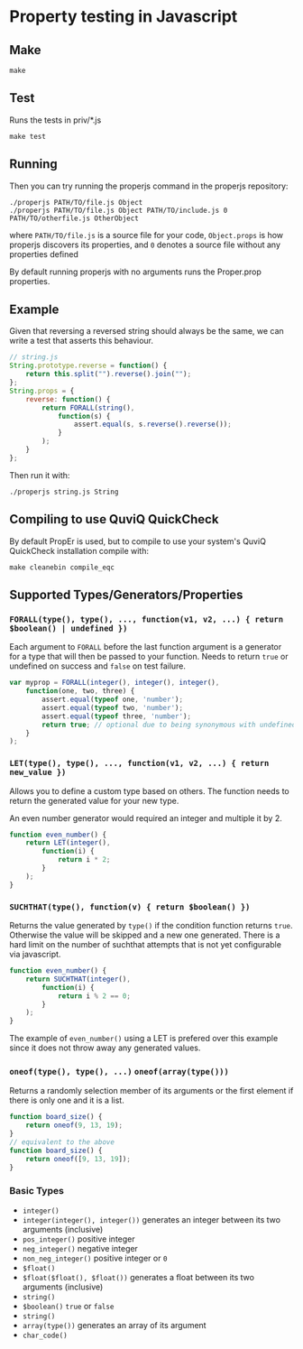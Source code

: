 # Property testing in Javascript

## Make

    make

## Test

Runs the tests in priv/*.js

    make test

## Running

Then you can try running the properjs command in the properjs repository:

    ./properjs PATH/TO/file.js Object
    ./properjs PATH/TO/file.js Object PATH/TO/include.js 0 PATH/TO/otherfile.js OtherObject

where `PATH/TO/file.js` is a source file for your code, 
`Object.props` is how properjs discovers its properties, 
and `0` denotes a source file without any properties defined

By default running properjs with no arguments runs the Proper.prop
properties.

## Example

Given that reversing a reversed string should always be the same, we can
write a test that asserts this behaviour.

```javascript
// string.js
String.prototype.reverse = function() {
    return this.split("").reverse().join("");
};
String.props = {
    reverse: function() {
        return FORALL(string(),
            function(s) {
                assert.equal(s, s.reverse().reverse());
            }
        );
    }
};
```

Then run it with:

    ./properjs string.js String

## Compiling to use QuviQ QuickCheck

By default PropEr is used, but to compile to use your system's QuviQ QuickCheck
installation compile with:

    make cleanebin compile_eqc


## Supported Types/Generators/Properties

### `FORALL(type(), type(), ..., function(v1, v2, ...) { return $boolean() | undefined })`

Each argument to `FORALL` before the last function argument is a
generator for a type that will then be passed to your function.
Needs to return `true` or undefined on success and `false` on test
failure.

```javascript
var myprop = FORALL(integer(), integer(), integer(),
    function(one, two, three) {
        assert.equal(typeof one, 'number');
        assert.equal(typeof two, 'number');
        assert.equal(typeof three, 'number');
        return true; // optional due to being synonymous with undefined
    }
);
```

### `LET(type(), type(), ..., function(v1, v2, ...) { return new_value })`

Allows you to define a custom type based on others. The function 
needs to return the generated value for your new type.

An even number generator would required an integer and multiple it by 2.

```javascript
function even_number() {
    return LET(integer(),
        function(i) {
            return i * 2;
        }
    );
}
```

### `SUCHTHAT(type(), function(v) { return $boolean() })`

Returns the value generated by `type()` if the condition function returns
`true`. Otherwise the value will be skipped and a new one generated.
There is a hard limit on the number of suchthat attempts that is not yet
configurable via javascript.

```javascript
function even_number() {
    return SUCHTHAT(integer(),
        function(i) {
            return i % 2 == 0;
        }
    );
}
```

The example of `even_number()` using a LET is prefered over this example
since it does not throw away any generated values.

### `oneof(type(), type(), ...)` `oneof(array(type()))`

Returns a randomly selection member of its arguments or the first
element if there is only one and it is a list.

```javascript
function board_size() {
    return oneof(9, 13, 19);
}
// equivalent to the above
function board_size() {
    return oneof([9, 13, 19]);
}
```

### Basic Types

 * `integer()`
 * `integer(integer(), integer())` generates an integer 
between its two arguments (inclusive)
 * `pos_integer()` positive integer
 * `neg_integer()` negative integer
 * `non_neg_integer()` positive integer or `0`
 * `$float()`
 * `$float($float(), $float())` generates a float 
between its two arguments (inclusive)
 * `string()`
 * `$boolean()` `true` or `false`
 * `string()`
 * `array(type())` generates an array of its argument
 * `char_code()`

